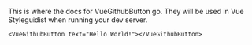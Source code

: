 This is where the docs for VueGithubButton go. They will be used in Vue Styleguidist when running your dev server.

    <VueGithubButton text="Hello World!"></VueGithubButton>
